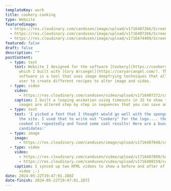 ```yaml
---
templateKey: work
title: cookery.cooking
type: Website
featuredimage:
  - https://res.cloudinary.com/candusen/image/upload/v1716407266/Screenshot_2024-05-22_at_3.34.42_PM_rzrzoe.jpg
  - https://res.cloudinary.com/candusen/image/upload/v1716407266/Screenshot_2024-05-22_at_3.34.42_PM_rzrzoe.jpg
  - https://res.cloudinary.com/candusen/image/upload/v1716474409/Screenshot_2024-05-22_at_3.34.42_PM_xktscn.png
featured: false
draft: false
description: ""
postContent:
  - type: text
    text: Website I designed for the software [Cookery](https://cookery.cooking)
      which I built with [Cory Arcangel](https://coryarcangel.com/). The
      software is a tool that uses image deepfrying techniques that allow the
      user to create different recipes to alter image and video.
  - type: video
    video:
      - https://res.cloudinary.com/candusen/video/upload/v1716407372/cookery-screen-record-resized_my10nt.mp4
    caption: I built a looping animation using timeouts in JS to show the user how
      images are altered step by step in sequences that you can save and repeat.
  - type: text
    text: 'I picked a font that I thought would go well with the spongebob vibe of
      the site. I used that to write out "Cookery" for the logo.... then I
      cooked it repeatedly and found some cool results! Here are a bunch of
      candidates:'
  - type: image
    image:
      - https://res.cloudinary.com/candusen/image/upload/v1716407848/cookery-logo-spritesheet_ccex38.jpg
  - type: video
    video:
      - https://res.cloudinary.com/candusen/video/upload/v1716407889/Screen_Recording_2024-05-22_at_3.54.38_PM-resized_df5mv3.mp4
      - https://res.cloudinary.com/candusen/video/upload/v1716408159/cookery-screenrecord-2_u43lgy.mp4
    caption: I synced up two HTML videos to show a before and after of a cooked
      video ;-)
date: 2024-05-22T19:47:01.280Z
date-finish: 2024-05-22T19:47:01.287Z
---
```

